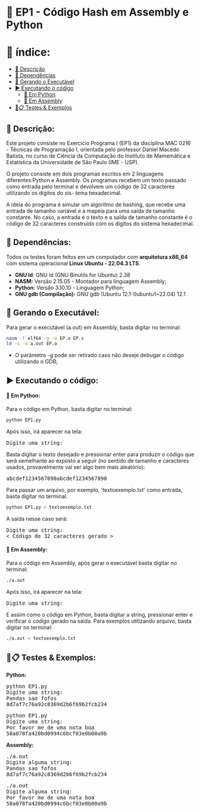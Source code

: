 # 🔐 EP1 - Código Hash em Assembly e Python

# 📑 índice:

- [📄 Descrição](#-descrição)
- [🔗 Dependências](#-dependências)
- [🔨 Gerando o Executável](#-gerando-o-executável)
- [▶️ Executando o código](#️-executando-o-código)
    - [🐍 Em Python](#-em-python)
    - [🤖 Em Assembly](#-em-assembly)
- [🧪📋 Testes & Exemplos](#🧪📋-testes--exemplos)


## 📄 Descrição:
Este projeto consiste no Exercício Programa I (EP1) da disciplina MAC 0216 - Técnicas de Programação I, orientada pelo professor Daniel Macedo Batista, no curso de Ciência da Computação do Instituto de Mamemática e Estatística da Universidade de São Paulo (IME - USP). 

O projeto consiste em dois programas escritos em 2 linguagens diferentes:Python e Assembly. Os programas recebem um texto passado como entrada pelo terminal e devolvem um código de 32 caracteres utilizando os dígitos do sis- tema hexadecimal. 

A ideia do programa é simular um algoritmo de hashing, que recebe uma entrada de tamanho variável e a mapeia para uma saída de tamanho constante. No caso, a entrada é o texto e a saída de tamanho constante é o código de 32 caracteres construído com os dígitos do sistema hexadecimal. 

## 🔗 Dependências:

Todos os testes foram feitos em um computador com **arquitetura x86_64** com sistema operacional **Linux Ubuntu - 22.04.3 LTS**.

- **GNU ld**: GNU ld (GNU Binutils for Ubuntu) 2.38
- **NASM:** Versão 2.15.05 - Montador para linguagem Assembly;
- **Python:** Versão 3.10.10 - Linguagem Python;
- **GNU gdb (Compilação):** GNU gdb (Ubuntu 12.1-0ubuntu1~22.04) 12.1

## 🔨 Gerando o Executável:
Para gerar o executável (a.out) em Assembly, basta digitar no terminal:

```bash
nasm -f elf64 -g -o EP.o EP.s
ld -s -o a.out EP.o
```

* O parâmetro -g pode ser retirado caso não deseje debugar o código utilizando o GDB;

## ▶️ Executando o código:

#### 🐍 Em Python:
Para o código em Python, basta digitar no terminal:
```bash
python EP1.py
```
Após isso, irá aparecer na tela:
<pre>
Digite uma string: 
</pre>

Basta digitar o texto desejado e pressionar enter para produzir o 
código que será semelhante ao exposto a seguir (no sentido de tamanho
e caracteres usados, provavelmente vai ser algo bem mais aleatório):
<pre>
abcdef1234567890abcdef1234567890
</pre>

Para passar um arquivo, por exemplo, 'textoexemplo.txt' como entrada, basta digitar no terminal:
```bash
python EP1.py < textoexemplo.txt
```
A saída nesse caso será:
<pre>
Digite uma string:
< Código de 32 caracteres gerado >
</pre>

#### 🤖 Em Assembly:

Para o código em Assembly, após gerar o executável basta digitar no 
terminal:

```bash
./a.out
```
Após isso, irá aparecer na tela:
<pre>
Digite uma string: 
</pre>

E assim como o código em Python, basta digitar a string, pressionar 
enter e verificar o código gerado na saída. 
Para exemplos utilizando arquivo, basta digitar no terminal:
```bash
./a.out < textoexemplo.txt
```

## 🧪📋 Testes & Exemplos:

**Python:**
<pre>
python EP1.py
Digite uma string: 
Pandas sao fofos
8d7af7c76a92c8369d2b6f69b2fcb234
</pre>

<pre>
python EP1.py
Digite uma string: 
Por favor me de uma nota boa
58a078fa420bd0994c6bcf03e0b00a9b
</pre>


**Assembly:**
<pre>
./a.out 
Digite alguma string: 
Pandas sao fofos
8d7af7c76a92c8369d2b6f69b2fcb234
</pre>

<pre>
./a.out 
Digite alguma string: 
Por favor me de uma nota boa
58a078fa420bd0994c6bcf03e0b00a9b
</pre>